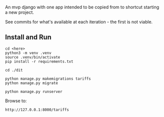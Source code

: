 An mvp django with one app intended to be copied from to shortcut starting a new project.

See commits for what's available at each iteration - the first is not viable.

## Install and Run

```
cd <here>
python3 -m venv .venv
source .venv/bin/activate
pip install -r requirements.txt

cd ./dit

python manage.py makemigrations tariffs
python manage.py migrate

python manage.py runserver
```

Browse to:
```
http://127.0.0.1:8000/tariffs
```